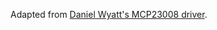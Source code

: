 Adapted from [Daniel Wyatt's MCP23008 driver](https://os.mbed.com/users/dewyatt/code/MCP23008//file/4f712bd739d0/MCP23008.hpp/).
